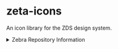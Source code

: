 # zeta-icons

An icon library for the ZDS design system.

<details>
    <summary>Zebra Repository Information</summary>
    <ul>
        <li> Zebra Business Unit : DMO - I&D Team </li>
        <li> Zebra Manager : mikecoomber </li>
        <li> Zebra Repo Admin: mikecoomber </li>
        <li> Zebra Jira Project ID: N/A  </li>
        <li> Product: zeta-icons</li>
        <li> Topics: zeta-icons, icon library</li>
    </ul>
</details>


